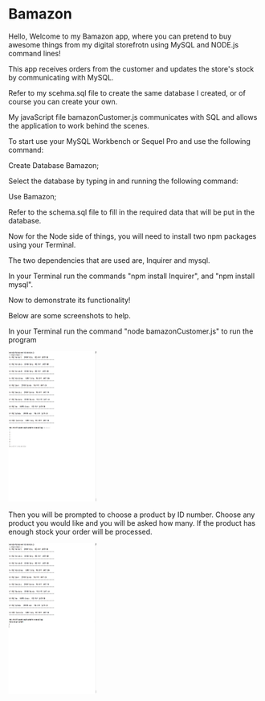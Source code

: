 # Bamazon

Hello, Welcome to my Bamazon app, where you can pretend to buy awesome things from my digital storefrotn using MySQL and NODE.js command lines!

This app receives orders from the customer and updates the store's stock by communicating with MySQL.

Refer to my scehma.sql file to create the same database I created, or of course you can create your own.

My javaScript file bamazonCustomer.js communicates with SQL and allows the application to work behind the scenes.

To start use your MySQL Workbench or Sequel Pro and use the following command:

Create Database Bamazon;

Select the database by typing in and running the following command:

Use Bamazon;

Refer to the schema.sql file to fill in the required data that will be put in the database.

Now for the Node side of things, you will need to install two npm packages using your Terminal.

The two dependencies that are used are, Inquirer and mysql.

In your Terminal run the commands "npm install Inquirer", and "npm install mysql".

Now to demonstrate its functionality!

Below are some screenshots to help.

In your Terminal run the command "node bamazonCustomer.js" to run the program

<img src="images/run-node.png" height="300" width="175">

Then you will be prompted to choose a product by ID number. Choose any product you would like and you will be asked how many. If the product has enough stock your order will be processed.

<img src="images/stock.png" height="300" width="175">






